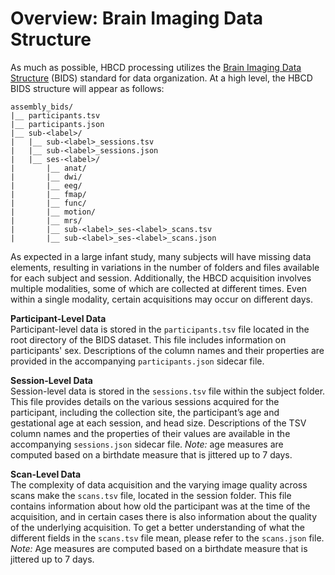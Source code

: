 # Overview: Brain Imaging Data Structure
As much as possible, HBCD processing utilizes the [Brain Imaging Data Structure](https://bids-specification.readthedocs.io/en/stable/) (BIDS) standard for data organization. At a high level, the HBCD BIDS structure will appear as follows:

```
assembly_bids/ 
|__ participants.tsv
|__ participants.json 
|__ sub-<label>/
|   |__ sub-<label>_sessions.tsv
|   |__ sub-<label>_sessions.json
|   |__ ses-<label>/
|       |__ anat/
|       |__ dwi/
|       |__ eeg/
|       |__ fmap/
|       |__ func/
|       |__ motion/
|       |__ mrs/
|       |__ sub-<label>_ses-<label>_scans.tsv
|       |__ sub-<label>_ses-<label>_scans.json
```

As expected in a large infant study, many subjects will have missing data elements, resulting in variations in the number of folders and files available for each subject and session. Additionally, the HBCD acquisition involves multiple modalities, some of which are collected at different times. Even within a single modality, certain acquisitions may occur on different days.

**Participant-Level Data**<br>
Participant-level data is stored in the `participants.tsv` file located in the root directory of the BIDS dataset. This file includes information on participants' sex. Descriptions of the column names and their properties are provided in the accompanying `participants.json` sidecar file.

**Session-Level Data**<br>
Session-level data is stored in the `sessions.tsv` file within the subject folder. This file provides details on the various sessions acquired for the participant, including the collection site, the participant’s age and gestational age at each session, and head size. Descriptions of the TSV column names and the properties of their values are available in the accompanying `sessions.json` sidecar file. *Note:* age measures are computed based on a birthdate measure that is jittered up to 7 days.

**Scan-Level Data**<br>
The complexity of data acquisition and the varying image quality across scans make the `scans.tsv` file, located in the session folder. This file contains information about how old the participant was at the time of the acquisition, and in certain cases there is also information about the quality of the underlying acquisition. To get a better understanding of what the different fields in the `scans.tsv` file mean, please refer to the `scans.json` file. *Note:* Age measures are computed based on a birthdate measure that is jittered up to 7 days.
